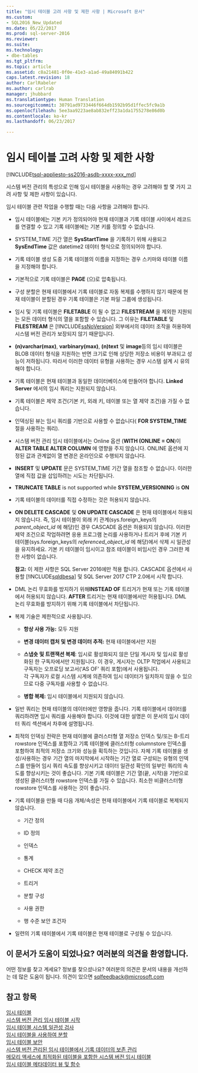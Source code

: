 ```yaml
---
title: "임시 테이블 고려 사항 및 제한 사항 | Microsoft 문서"
ms.custom:
- SQL2016_New_Updated
ms.date: 05/22/2017
ms.prod: sql-server-2016
ms.reviewer: 
ms.suite: 
ms.technology:
- dbe-tables
ms.tgt_pltfrm: 
ms.topic: article
ms.assetid: c8a21481-0f0e-41e3-a1ad-49a84091b422
caps.latest.revision: 18
author: CarlRabeler
ms.author: carlrab
manager: jhubbard
ms.translationtype: Human Translation
ms.sourcegitcommit: 30791ad9733446f664db1592b95d1ffec5fc9a1b
ms.openlocfilehash: 5ee3aa9223ae8ab832eff23a1da1755278e86d0b
ms.contentlocale: ko-kr
ms.lasthandoff: 06/23/2017

---
```

# <a name="temporal-table-considerations-and-limitations"></a>임시 테이블 고려 사항 및 제한 사항
[!INCLUDE[tsql-appliesto-ss2016-asdb-xxxx-xxx_md](../../includes/tsql-appliesto-ss2016-asdb-xxxx-xxx-md.md)]

  시스템 버전 관리의 특성으로 인해 임시 테이블을 사용하는 경우 고려해야 할 몇 가지 고려 사항 및 제한 사항이 있습니다.  
  
 임시 테이블 관련 작업을 수행할 때는 다음 사항을 고려해야 합니다.  
  
-   임시 테이블에는 기본 키가 정의되어야 현재 테이블과 기록 테이블 사이에서 레코드를 연결할 수 있고 기록 테이블에는 기본 키를 정의할 수 없습니다.  
  
-   SYSTEM_TIME 기간 열은 **SysStartTime** 을 기록하기 위해 사용되고 **SysEndTime** 값은 datetime2 데이터 형식으로 정의되어야 합니다.  
  
-   기록 테이블 생성 도중 기록 테이블의 이름을 지정하는 경우 스키마와 테이블 이름을 지정해야 합니다.  
  
-   기본적으로 기록 테이블은 **PAGE** (으)로 압축됩니다.  
  
-   구성 분할은 현재 테이블에서 기록 테이블로 자동 복제를 수행하지 않기 때문에 현재 테이블이 분할된 경우 기록 테이블은 기본 파일 그룹에 생성됩니다.  
  
-   임시 및 기록 테이블은 **FILETABLE** 이 될 수 없고 **FILESTREAM** 을 제외한 지원되는 모든 데이터 형식의 열을 포함할 수 있습니다. 그 이유는 **FILETABLE** 및 **FILESTREAM** 은 [!INCLUDE[ssNoVersion](../../includes/ssnoversion-md.md)] 외부에서의 데이터 조작을 허용하여 시스템 버전 관리가 보장되지 않기 때문입니다.  
  
-   **(n)varchar(max)**, **varbinary(max)**, **(n)text** 및 **image**등의 임시 테이블은 BLOB 데이터 형식을 지원하는 반면 크기로 인해 상당한 저장소 비용이 부과되고 성능이 저하됩니다. 따라서 이러한 데이터 유형을 사용하는 경우 시스템 설계 시 유의해야 합니다.  
  
-   기록 테이블은 현재 테이블과 동일한 데이터베이스에 만들어야 합니다. **Linked Server** 에서의 임시 쿼리는 지원되지 않습니다.  
  
-   기록 테이블은 제약 조건(기본 키, 외래 키, 테이블 또는 열 제약 조건)을 가질 수 없습니다.  
  
-   인덱싱된 뷰는 임시 쿼리를 기반으로 사용할 수 없습니다( **FOR SYSTEM_TIME** 절을 사용하는 쿼리).  
  
-   시스템 버전 관리 임시 테이블에서는 Online 옵션 (**WITH (ONLINE = ON**)이 **ALTER TABLE ALTER COLUMN** 에 영향을 주지 않습니다. ONLINE 옵션에 지정된 값과 관계없이 열 변경은 온라인으로 수행되지 않습니다.  
  
-   **INSERT** 및 **UPDATE** 문은 SYSTEM_TIME 기간 열을 참조할 수 없습니다. 이러한 열에 직접 값을 삽입하려는 시도는 차단됩니다.  
  
-   **TRUNCATE TABLE** is not supported while **SYSTEM_VERSIONING** is **ON**  
  
-   기록 테이블의 데이터를 직접 수정하는 것은 허용되지 않습니다.  
  
-   **ON DELETE CASCADE** 및 **ON UPDATE CASCADE** 은 현재 테이블에서 허용되지 않습니다. 즉, 임시 테이블이 외래 키 관계(sys.foreign_keys의 *parent_object_id* 에 해당)인 경우 CASCADE 옵션은 허용되지 않습니다. 이러한 제약 조건으로 작업하려면 응용 프로그램 논리를 사용하거나 트리거 후에 기본 키 테이블(sys.foreign_keys의  *referenced_object_id* 에 해당)에서 삭제 시 일관성을 유지하세요. 기본 키 테이블이 임시이고 참조 테이블이 비임시인 경우 그러한 제한 사항이 없습니다. 

    **참고:** 이 제한 사항은 SQL Server 2016에만 적용 합니다. CASCADE 옵션에서 사용할 [!INCLUDE[sqldbesa](../../includes/sqldbesa-md.md)] 및 SQL Server 2017 CTP 2.0에서 시작 합니다.  
  
-   DML 논리 무효화를 방지하기 위해**INSTEAD OF** 트리거가 현재 또는 기록 테이블에서 허용되지 않습니다. **AFTER** 트리거는 현재 테이블에서만 허용됩니다. DML 논리 무효화를 방지하기 위해 기록 테이블에서 차단됩니다.  
  
-   복제 기술은 제한적으로 사용됩니다.  
  
    -   **항상 사용 가능:** 모두 지원  
  
    -   **변경 데이터 캡처 및 변경 데이터 추적:** 현재 테이블에서만 지원  
  
    -   **스냅숏 및 트랜잭션 복제**: 임시로 활성화되지 않은 단일 게시자 및 임시로 활성화된 한 구독자에서만 지원됩니다. 이 경우, 게시자는 OLTP 작업에서 사용되고 구독자는 오프로딩 보고서(‘AS OF’ 쿼리 포함)에서 사용됩니다.    
        각 구독자가 로컬 시스템 시계에 의존하여 임시 데이터가 일치하지 않을 수 있으므로 다중 구독자를 사용할 수 없습니다.  
  
    -   **병합 복제:** 임시 테이블에서 지원되지 않습니다.  
  
-   일반 쿼리는 현재 테이블의 데이터에만 영향을 줍니다. 기록 테이블에서 데이터를 쿼리하려면 임시 쿼리를 사용해야 합니다. 이것에 대한 설명은 이 문서의 임시 데이터 쿼리 섹션에서 차후에 설명됩니다.  
  
-   최적의 인덱싱 전략은 현재 테이블에 클러스터형 열 저장소 인덱스 및/또는 B-트리 rowstore 인덱스를 포함하고 기록 테이블에 클러스터형 columnstore 인덱스를 포함하여 최적의 저장소 크기와 성능을 획득하는 것입니다. 자체 기록 테이블을 생성/사용하는 경우 기간 열의 마지막에서 시작하는 기간 열로 구성되는 유형의 인덱스를 만들어 임시 쿼리 속도를 향상시키고 데이터 일관성 확인의 일부인 쿼리의 속도를 향상시키는 것이 좋습니다. 기본 기록 테이블은 기간 열(끝, 시작)을 기반으로 생성된 클러스터형 rowstore 인덱스를 가질 수 있습니다. 최소한 비클러스터형 rowstore 인덱스를 사용하는 것이 좋습니다.  
  
-   기록 테이블을 만들 때 다음 개체/속성은 현재 테이블에서 기록 테이블로 복제되지 않습니다.  
  
    -   기간 정의  
  
    -   ID 정의  
  
    -   인덱스  
  
    -   통계  
  
    -   CHECK 제약 조건  
  
    -   트리거  
  
    -   분할 구성  
  
    -   사용 권한  
  
    -   행 수준 보안 조건자  
  
-   일련의 기록 테이블에서 기록 테이블은 현재 테이블로 구성될 수 있습니다.  
  
## <a name="did-this-article-help-you-were-listening"></a>이 문서가 도움이 되었나요? 여러분의 의견을 환영합니다.  
 어떤 정보를 찾고 계세요? 정보를 찾으셨나요? 여러분의 의견은 문서의 내용을 개선하는 데 많은 도움이 됩니다. 의견이 있으면 [sqlfeedback@microsoft.com](mailto:sqlfeedback@microsoft.com?subject=Your%20feedback%20about%20the%20Temporal%20Table%20Considerations%20and%20Limitations%20page)  
  
## <a name="see-also"></a>참고 항목  
 [임시 테이블](../../relational-databases/tables/temporal-tables.md)   
 [시스템 버전 관리 임시 테이블 시작](../../relational-databases/tables/getting-started-with-system-versioned-temporal-tables.md)   
 [임시 테이블 시스템 일관성 검사](../../relational-databases/tables/temporal-table-system-consistency-checks.md)   
 [임시 테이블을 사용하여 분할](../../relational-databases/tables/partitioning-with-temporal-tables.md)   
 [임시 테이블 보안](../../relational-databases/tables/temporal-table-security.md)   
 [시스템 버전 관리된 임시 테이블에서 기록 데이터의 보존 관리](../../relational-databases/tables/manage-retention-of-historical-data-in-system-versioned-temporal-tables.md)   
 [메모리 액세스에 최적화된 테이블을 포함한 시스템 버전 임시 테이블](../../relational-databases/tables/system-versioned-temporal-tables-with-memory-optimized-tables.md)   
 [임시 테이블 메타데이터 뷰 및 함수](../../relational-databases/tables/temporal-table-metadata-views-and-functions.md)  
  
  


